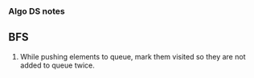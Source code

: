 ### Algo DS notes ###
BFS
------
1. While pushing elements to queue, mark them visited so they are not added to queue twice.

